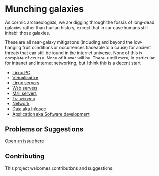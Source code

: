 # Munching galaxies

As cosmic archaeologists, we are digging through the fossils of long-dead galaxies rather than human history, except that in our case humans still inhabit those galaxies.

These are all near-galaxy mitigations (including and beyond the low-hanging fruit conditions or occurrences traceable to a cause) for ancient threats that can still be found in the internet universe. None of this is complete of course. None of it ever will be. There is still more, in particular for intranet and internet networking, but I think this is a decent start.

* [Linux PC](pc)
* [Virtualisation](virtualisation)
* [Linux servers](server)
* [Web servers](webservers)
* [Mail servers](mailservers)
* [Tor servers](torservers)
* [Network](network)
* [Data aka Infosec](data)
* [Application aka Software development](application)

## Problems or Suggestions

[Open an issue here](https://github.com/tymyrddin/orchard/issues)

## Contributing

This project welcomes contributions and suggestions. 
